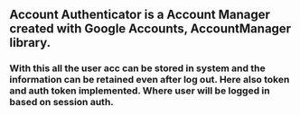 ## Account Authenticator is a Account Manager created with Google Accounts, AccountManager library.
### With this all the user acc can be stored in system and the information can be retained even after log out. Here also token and auth token implemented. Where user will be logged in based on session auth.
